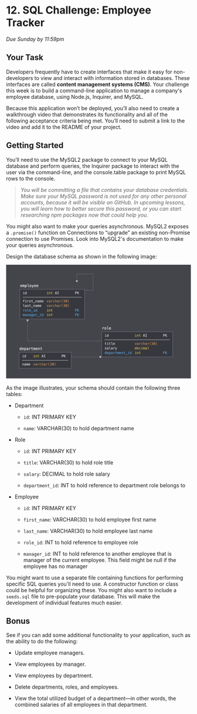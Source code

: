 # 12. SQL Challenge: Employee Tracker
*Due Sunday by 11:59pm*

## Your Task
Developers frequently have to create interfaces that make it easy for non-developers to view and interact with information stored in databases. These interfaces are called **content management systems (CMS)**. Your challenge this week is to build a command-line application to manage a company's employee database, using Node.js, Inquirer, and MySQL.

Because this application won’t be deployed, you’ll also need to create a walkthrough video that demonstrates its functionality and all of the following acceptance criteria being met. You’ll need to submit a link to the video and add it to the README of your project.

## Getting Started
You’ll need to use the MySQL2 package to connect to your MySQL database and perform queries, the Inquirer package to interact with the user via the command-line, and the console.table package to print MySQL rows to the console.

>*You will be committing a file that contains your database credentials. Make sure your MySQL password is not used for any other personal accounts, because it will be visible on GitHub. In upcoming lessons, you will learn how to better secure this password, or you can start researching npm packages now that could help you.*

You might also want to make your queries asynchronous. MySQL2 exposes a `.promise()` function on Connections to “upgrade” an existing non-Promise connection to use Promises. Look into MySQL2's documentation to make your queries asynchronous.

Design the database schema as shown in the following image:

![demo-img](12-sql-homework-demo-02.png)

As the image illustrates, your schema should contain the following three tables:

* Department

    * `id`: INT PRIMARY KEY

    * `name`: VARCHAR(30) to hold department name

* Role

    * `id`: INT PRIMARY KEY

    * `title`: VARCHAR(30) to hold role title

    * `salary`:  DECIMAL to hold role salary

    * `department_id`: INT to hold reference to department role belongs to

* Employee

    * `id`: INT PRIMARY KEY

    * `first_name`: VARCHAR(30) to hold employee first name

    * `last_name`: VARCHAR(30) to hold employee last name

    * `role_id`: INT to hold reference to employee role
    
    * `manager_id`: INT to hold reference to another employee that is manager of the current employee. This field might be null if the employee has no manager

You might want to use a separate file containing functions for performing specific SQL queries you'll need to use. A constructor function or class could be helpful for organizing these. You might also want to include a `seeds.sql` file to pre-populate your database. This will make the development of individual features much easier.

## Bonus
See if you can add some additional functionality to your application, such as the ability to do the following:

* Update employee managers.

* View employees by manager.

* View employees by department.

* Delete departments, roles, and employees.

* View the total utilized budget of a department—in other words, the combined salaries of all employees in that department.